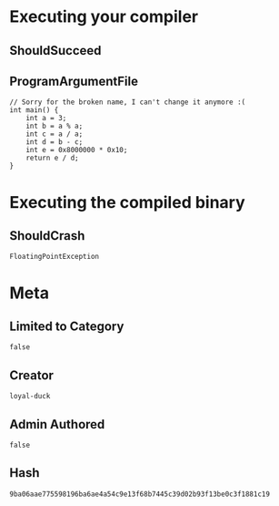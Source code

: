 # Executing your compiler

## ShouldSucceed

## ProgramArgumentFile

```
// Sorry for the broken name, I can't change it anymore :(
int main() {
    int a = 3;
    int b = a % a;
    int c = a / a;
    int d = b - c;
    int e = 0x8000000 * 0x10;
    return e / d;
}
```

# Executing the compiled binary

## ShouldCrash

```
FloatingPointException
```

# Meta

## Limited to Category

```
false
```

## Creator

```
loyal-duck
```

## Admin Authored

```
false
```

## Hash

```
9ba06aae775598196ba6ae4a54c9e13f68b7445c39d02b93f13be0c3f1881c19
```
